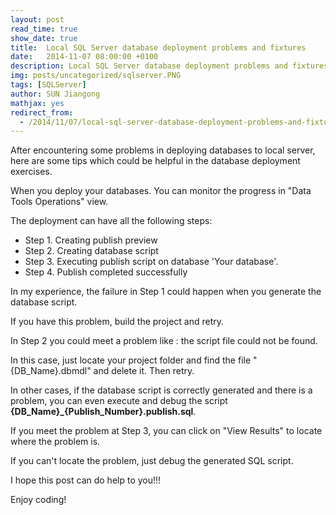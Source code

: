 ```yaml
---
layout: post
read_time: true
show_date: true
title:  Local SQL Server database deployment problems and fixtures
date:   2014-11-07 08:00:00 +0100
description: Local SQL Server database deployment problems and fixtures
img: posts/uncategorized/sqlserver.PNG
tags: [SQLServer]
author: SUN Jiangong
mathjax: yes
redirect_from:
  - /2014/11/07/local-sql-server-database-deployment-problems-and-fixtures.html
---
```



After encountering some problems in deploying databases to local server, here are some tips which could be helpful in the database deployment exercises.


When you deploy your databases. You can monitor the progress in "Data Tools Operations" view.

The deployment can have all the following steps:


- Step 1. Creating publish preview
- Step 2. Creating database script
- Step 3. Executing publish script on database 'Your database'.
- Step 4. Publish completed successfully

<!--more-->

In my experience, the failure in Step 1 could happen when you generate the database script.

If you have this problem, build the project and retry.


In Step 2 you could meet a problem like : the script file could not be found.

In this case, just locate your project folder and find the file "{DB_Name}.dbmdl" and delete it. Then retry.

In other cases, if the database script is correctly generated and there is a problem, you can even execute and debug the script **{DB_Name}_{Publish_Number}.publish.sql**.


If you meet the problem at Step 3, you can click on "View Results"  to locate where the problem is.

If you can't locate the problem, just debug the generated SQL script.


I hope this post can do help to you!!!


Enjoy coding!

